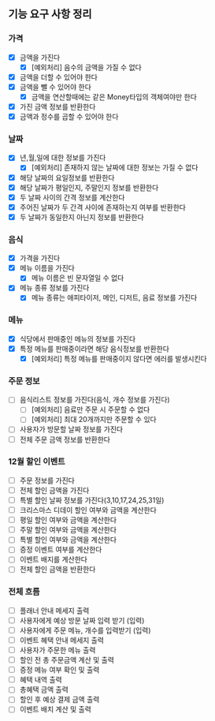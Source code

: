 ## 기능 요구 사항 정리

### 가격

- [x] 금액을 가진다
  - [x] [예외처리] 음수의 금액을 가질 수 없다
- [x] 금액을 더할 수 있어야 한다
- [x] 금액을 뺄 수 있어야 한다
  - [x] 금액을 연산할때에는 같은 Money타입의 객체여야만 한다
- [x] 가진 금액 정보를 반환한다
- [x] 금액과 정수를 곱할 수 있어야 한다

### 날짜

- [x] 년,월,일에 대한 정보를 가진다
  - [x] [예외처리] 존재하지 않는 날짜에 대한 정보는 가질 수 없다
- [x] 해당 날짜의 요일정보를 반환한다
- [x] 해당 날짜가 평일인지, 주말인지 정보를 반환한다
- [x] 두 날짜 사이의 간격 정보를 계산한다
- [x] 주어진 날짜가 두 간격 사이에 존재하는지 여부를 반환한다
- [x] 두 날짜가 동일한지 아닌지 정보를 반환한다

### 음식

- [x] 가격을 가진다
- [x] 메뉴 이름을 가진다
  - [x] 메뉴 이름은 빈 문자열일 수 없다
- [x] 메뉴 종류 정보를 가진다
  - [x] 메뉴 종류는 애피타이저, 메인, 디저트, 음료 정보를 가진다

### 메뉴

- [x] 식당에서 판매중인 메뉴의 정보를 가진다
- [x] 특정 메뉴를 판매중이라면 해당 음식정보를 반환한다
  - [x] [예외처리] 특정 메뉴를 판매중이지 않다면 에러를 발생시킨다

### 주문 정보

- [ ] 음식리스트 정보를 가진다(음식, 개수 정보를 가진다)
  - [ ] [예외처리] 음료만 주문 시 주문할 수 없다
  - [ ] [예외처리] 최대 20개까지만 주문할 수 있다
- [ ] 사용자가 방문할 날짜 정보를 가진다
- [ ] 전체 주문 금액 정보를 반환한다

### 12월 할인 이벤트

- [ ] 주문 정보를 가진다
- [ ] 전체 할인 금액을 가진다
- [ ] 특별 할인 날짜 정보를 가진다(3,10,17,24,25,31일)
- [ ] 크리스마스 디데이 할인 여부와 금액을 계산한다
- [ ] 평일 할인 여부와 금액을 계산한다
- [ ] 주말 할인 여부와 금액을 계산한다
- [ ] 특별 할인 여부와 금액을 계산한다
- [ ] 증정 이벤트 여부를 계산한다
- [ ] 이벤트 배지를 계산한다
- [ ] 전체 할인 금액을 반환한다

### 전체 흐름

- [ ] 플래너 안내 메세지 출력
- [ ] 사용자에게 예상 방문 날짜 입력 받기 (입력)
- [ ] 사용자에게 주문 메뉴, 개수를 입력받기 (입력)
- [ ] 이벤트 혜택 안내 메세지 출력
- [ ] 사용자가 주문한 메뉴 출력
- [ ] 할인 전 총 주문금액 계산 및 출력
- [ ] 증정 메뉴 여부 확인 및 출력
- [ ] 혜택 내역 출력
- [ ] 총혜택 금액 출력
- [ ] 할인 후 예상 결제 금액 출력
- [ ] 이벤트 배치 계산 및 출력
